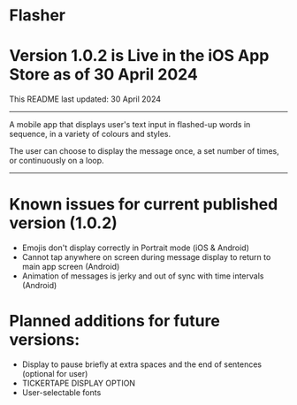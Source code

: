 # Flasher

# Version 1.0.2 is Live in the iOS App Store as of 30 April 2024

This README last updated: 30 April 2024

---

A mobile app that displays user's text input in flashed-up words in sequence, in a variety of colours and styles.

The user can choose to display the message once, a set number of times, or continuously on a loop.

---

# Known issues for current published version (1.0.2)

- Emojis don't display correctly in Portrait mode (iOS & Android)
- Cannot tap anywhere on screen during message display to return to main app screen (Android)
- Animation of messages is jerky and out of sync with time intervals (Android)

# Planned additions for future versions:

- Display to pause briefly at extra spaces and the end of sentences (optional for user)
- TICKERTAPE DISPLAY OPTION
- User-selectable fonts
